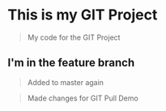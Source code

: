 # This is my GIT Project

> My code for the GIT Project

## I'm in the feature branch

> Added to master again

> Made changes for GIT Pull Demo
